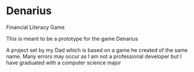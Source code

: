 # Denarius
Financial Literacy Game

This is meant to be a prototype for the game Denarius

A project set by my Dad which is based on a game he created of the same name.
Many errors may occur as I am not a professional developer but I have graduated with a computer science major
